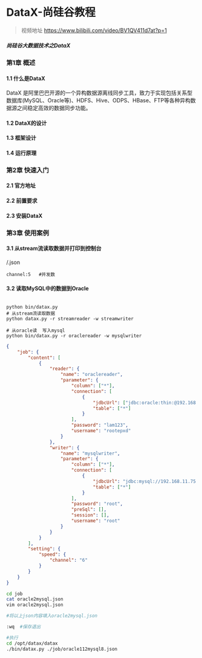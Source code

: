 # DataX-尚硅谷教程

> 视频地址
> https://www.bilibili.com/video/BV1QV411d7at?p=1

##### 尚硅谷大数据技术之DataX

### 第1章 概述

#### 1.1 什么是DataX

DataX 是阿里巴巴开源的一个异构数据源离线同步工具，致力于实现包括关系型数据库(MySQL、Oracle等)、HDFS、Hive、ODPS、HBase、FTP等各种异构数据源之间稳定高效的数据同步功能。

#### 1.2 DataX的设计

#### 1.3 框架设计

#### 1.4 运行原理

### 第2章 快速入门

#### 2.1 官方地址

#### 2.2 前置要求

#### 2.3 安装DataX

### 第3章 使用案例

#### 3.1 从stream流读取数据并打印到控制台

/.json

```
channel:5	#并发数
```



#### 3.2 读取MySQL中的数据到Oracle

```properties

python bin/datax.py
# 从stream流读取数据
python datax.py -r streamreader -w streamwriter

# 从oracle读  写入mysql
python bin/datax.py -r oraclereader -w mysqlwriter
```

```json
{
    "job": {
        "content": [
            {
                "reader": {
                    "name": "oraclereader", 
                    "parameter": {
                        "column": ["*"], 
                        "connection": [
                            {
                                "jdbcUrl": ["jdbc:oracle:thin:@192.168.1.254:1521:orcl"], 
                                "table": ["*"]
                            }
                        ], 
                        "password": "lam123", 
                        "username": "rootepxd"
                    }
                }, 
                "writer": {
                    "name": "mysqlwriter", 
                    "parameter": {
                        "column": ["*"], 
                        "connection": [
                            {
                                "jdbcUrl": "jdbc:mysql://192.168.11.75:3336/rootepxd", 
                                "table": ["*"]
                            }
                        ], 
                        "password": "root", 
                        "preSql": [], 
                        "session": [], 
                        "username": "root"
                    }
                }
            }
        ], 
        "setting": {
            "speed": {
                "channel": "6"
            }
        }
    }
}
```

```bash
cd job
cat oracle2mysql.json
vim oracle2mysql.json

#将以上json内容填入oracle2mysql.json

:wq  #保存退出

#执行
cd /opt/datax/datax
./bin/datax.py ./job/oracle112mysql8.json
```

